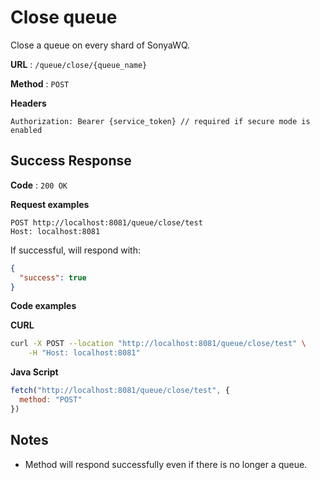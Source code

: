 # Close queue

Close a queue on every shard of SonyaWQ.

**URL** : `/queue/close/{queue_name}`

**Method** : `POST`

**Headers**
```text
Authorization: Bearer {service_token} // required if secure mode is enabled
```

## Success Response

**Code** : `200 OK`

**Request examples**

```http request
POST http://localhost:8081/queue/close/test
Host: localhost:8081
```

If successful, will respond with:

```json
{
  "success": true
}
```

**Code examples**

**CURL**
```bash
curl -X POST --location "http://localhost:8081/queue/close/test" \
    -H "Host: localhost:8081"
```

**Java Script**
```js
fetch("http://localhost:8081/queue/close/test", {
  method: "POST"
})
```

## Notes

* Method will respond successfully even if there is no longer a queue.